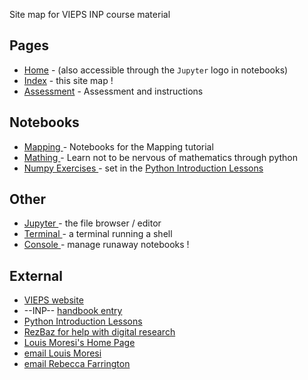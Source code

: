 
Site map for VIEPS INP course material

<!--  -->

## Pages

   * [Home](index.md) - (also accessible through the `Jupyter` logo in notebooks)
   * [Index](SiteMap.md) - this site map !
   * [Assessment](Assessment/index.md) - Assessment and instructions

## Notebooks

   * <a href="/notebooks/Notebooks/Mapping"> Mapping </a> - Notebooks for the Mapping tutorial
   * <a href="/notebooks/Notebooks/SolveMathProblems"> Mathing </a> - Learn not to be nervous of mathematics through python
   * <a href="/notebooks/Notebooks/Numpy"> Numpy Exercises </a> - set in the [Python Introduction Lessons](https://dansand.gitbooks.io/python/content/)

## Other

   * <a href="/notebooks/Notebooks/"> Jupyter </a> - the file browser / editor
   * <a href="/terminals/1"> Terminal </a> - a terminal running a shell
   * <a href="/tree/Notebooks#running"> Console </a> - manage runaway notebooks !


## External
   * [VIEPS website](http://www.vieps.org.au)
   * --INP--  [handbook entry](https://handbook.unimelb.edu.au/view/2016/COMP90059)
   * [Python Introduction Lessons](https://dansand.gitbooks.io/python/content/)
   * [RezBaz for help with digital research](http://melbourne.resbaz.edu.au/)
   * [Louis Moresi's Home Page](http://www.moresi.info)
   * [email Louis Moresi](mailto:Louis.Moresi@unimelb.edu.au)
   * [email Rebecca Farrington](mailto:rebecca.farrington@unimelb.edu.au)
